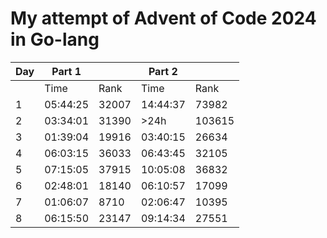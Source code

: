 # My attempt of Advent of Code 2024 in Go-lang

| Day | Part 1   |       | Part 2   |        |
| --- | -------- | ----- | -------- | ------ |
|     | Time     | Rank  | Time     | Rank   |
| 1   | 05:44:25 | 32007 | 14:44:37 | 73982  |
| 2   | 03:34:01 | 31390 | >24h     | 103615 |
| 3   | 01:39:04 | 19916 | 03:40:15 | 26634  |
| 4   | 06:03:15 | 36033 | 06:43:45 | 32105  |
| 5   | 07:15:05 | 37915 | 10:05:08 | 36832  |
| 6   | 02:48:01 | 18140 | 06:10:57 | 17099  |
| 7   | 01:06:07 | 8710  | 02:06:47 | 10395  |
| 8   | 06:15:50 | 23147 | 09:14:34 | 27551  |
